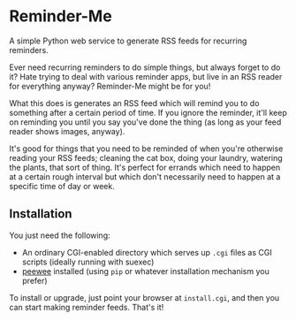 # Reminder-Me

A simple Python web service to generate RSS feeds for recurring
reminders.

Ever need recurring reminders to do simple things, but always forget
to do it? Hate trying to deal with various reminder apps, but live in
an RSS reader for everything anyway?  Reminder-Me might be for you!

What this does is generates an RSS feed which will remind you to do
something after a certain period of time.  If you ignore the reminder,
it'll keep on reminding you until you say you've done the thing (as
long as your feed reader shows images, anyway).

It's good for things that you need to be reminded of when you're
otherwise reading your RSS feeds; cleaning the cat box, doing your
laundry, watering the plants, that sort of thing.  It's perfect for
errands which need to happen at a certain rough interval but which
don't necessarily need to happen at a specific time of day or week.

## Installation

You just need the following:

* An ordinary CGI-enabled directory which serves up `.cgi` files as
  CGI scripts (ideally running with suexec)
* [peewee](https://github.com/coleifer/peewee) installed (using `pip`
  or whatever installation mechanism you prefer)

To install or upgrade, just point your browser at `install.cgi`, and
then you can start making reminder feeds. That's it!
